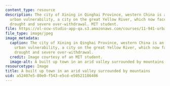 ```yaml
---
content_type: resource
description: The city of Xining in Qinghai Province, western China is an example of
  urban vulnerability, a city on the great Yellow River, which now faces long-term
  drought and severe over-withdrawal. MIT student.
file: https://ol-ocw-studio-app-qa.s3.amazonaws.com/courses/11-941-urban-climate-adaptation-spring-2011/a52407e580e0f543e5cde50521186406_valley.jpg
file_type: image/jpeg
image_metadata:
  caption: The city of Xining in Qinghai Province, western China is an example of
    urban vulnerability, a city on the great Yellow River, which now faces long-term
    drought and severe over-withdrawal.
  credit: Image courtesy of an MIT student.
  image-alt: A built up town in an arid valley surrounded by mountains.
resourcetype: Image
title: A built up town in an arid valley surrounded by mountains
uid: a52407e5-80e0-f543-e5cd-e50521186406
---
```

